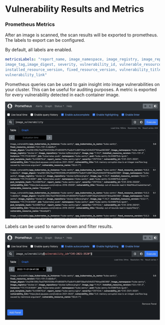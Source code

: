 # Vulnerability Results and Metrics

### Prometheus Metrics
After an image is scanned, the scan results will be exported to prometheus. The labels to export can be configured. 

By default, all labels are enabled.
```yaml
metricsLabels: "report_name, image_namespace, image_registry, image_repository, 
image_tag,image_digest, severity, vulnerability_id, vulnerable_resource_name, 
installed_resource_version, fixed_resource_version, vulnerability_title, 
vulnerability_link"
```

Prometheus queries can be used to gain insight into image vulnerabilities on your cluster. This can be useful for auditing purposes.
A metric is exported for every vulnerability detected in each container image. 

![prometheus](prometheus.png)

Labels can be used to narrow down and filter results.

![prometheus](prometheus_labels.png)

